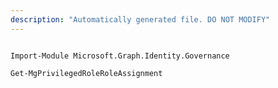 ```yaml
---
description: "Automatically generated file. DO NOT MODIFY"
---
```


```powershellv1

Import-Module Microsoft.Graph.Identity.Governance

Get-MgPrivilegedRoleRoleAssignment

```